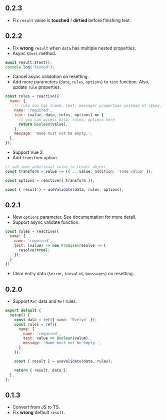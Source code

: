 ## 0.2.3

- Fix `result` value is **touched** / **dirtied** before finishing test.

## 0.2.2

- Fix **wrong** `result` when `data` has multiple nested properties.
- Async `$test` method.

```js
await result.$test();
console.log('Tested');
```

- Cancel async validation on resetting.
- Add more parameters (`data`, `rules`, `options`) to `test` function. Also, update `rule` properties.

```js
const rules = reactive({
  name: {
    // rule now has (name, test, message) properties instead of ($key, $test, $message) properties
    name: 'required',
    test: (value, data, rules, options) => {
      // you can access data, rules, options here
      return Boolean(value);
    },
    message: 'Name must not be empty.',
  },
});
```

- Support Vue 2.
- Add `transform` option.

```js
// add some additional value to result object
const transform = value => ({ ...value, addition: 'some value' });

const options = reactive({ transform });

const { result } = useValidate(data, rules, options);
```

## 0.2.1

- New `options` parameter. See documentation for more detail.
- Support async validate function.

```js
const rules = reactive({
  name: {
    name: 'required',
    test: (value) => new Promise(resolve => {
      resolve(true);
    });
  }
})
```

- Clear entry data (`$error`, `$invalid`, `$messages`) on resetting.

## 0.2.0

- Support `Ref` data and `Ref` rules.

```js
export default {
  setup() {
    const data = ref({ name: 'Evelyn' });
    const rules = ref({
      name: {
        name: 'required',
        test: value => Boolean(value),
        message: 'Name must not be empty.',
      },
    });

    const { result } = useValidate(data, rules);

    return { result, data };
  },
};
```

## 0.1.3

- Convert from JS to TS.
- Fix **wrong** default `result`.
